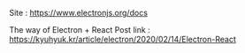 Site : https://www.electronjs.org/docs

The way of Electron + React Post link : https://kyuhyuk.kr/article/electron/2020/02/14/Electron-React